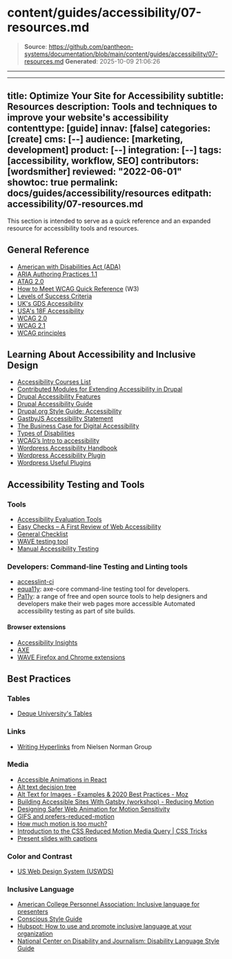 # content/guides/accessibility/07-resources.md

> **Source**: https://github.com/pantheon-systems/documentation/blob/main/content/guides/accessibility/07-resources.md
> **Generated**: 2025-10-09 21:06:26

---

---
title: Optimize Your Site for Accessibility
subtitle: Resources
description: Tools and techniques to improve your website's accessibility
contenttype: [guide]
innav: [false]
categories: [create]
cms: [--]
audience: [marketing, development]
product: [--]
integration: [--]
tags: [accessibility, workflow, SEO]
contributors: [wordsmither]
reviewed: "2022-06-01"
showtoc: true
permalink: docs/guides/accessibility/resources
editpath: accessibility/07-resources.md
---

This section is intended to serve as a quick reference and an expanded resource for accessibility tools and resources. 

## General Reference

- [American with Disabilities Act (ADA)](https://adata.org/faq/what-definition-disability-under-ada)
- [ARIA Authoring Practices 1.1 ](https://www.w3.org/TR/wai-aria-practices-1.1)
- [ATAG 2.0 ](https://www.w3.org/TR/ATAG20)
- [How to Meet WCAG Quick Reference](https://www.w3.org/WAI/WCAG21/quickref/) (W3)
- [Levels of Success Criteria](https://www.w3.org/WAI/WCAG21/Understanding/conformance#levels)
- [UK's GDS Accessibility ](https://accessibility.blog.gov.uk/)
- [USA's 18F Accessibility ](https://accessibility.18f.gov)
- [WCAG 2.0](https://www.w3.org/TR/WCAG20)
- [WCAG 2.1 ](https://www.w3.org/TR/WCAG21)
- [WCAG principles](https://www.w3.org/TR/WCAG20/#guidelines)

## Learning About Accessibility and Inclusive Design

- [Accessibility Courses List ](https://github.com/mgifford/a11y-courses)
- [Contributed Modules for Extending Accessibility in Drupal](https://www.drupal.org/docs/accessibility/contributed-modules-for-extending-accessibility-in-drupal)
- [Drupal Accessibility Features](https://www.drupal.org/docs/accessibility/drupal-accessibility-features)
- [Drupal Accessibility Guide](https://www.drupal.org/docs/accessibility)
- [Drupal.org Style Guide: Accessibility](https://www.drupal.org/drupalorg/style-guide/accessibility)
- [GastbyJS Accessibility Statement](https://www.gatsbyjs.org/accessibility-statement/)
- [The Business Case for Digital Accessibility](https://www.w3.org/WAI/business-case/)
- [Types of Disabilities](https://usability.yale.edu/web-accessibility/articles/types-disabilities)
- [WCAG’s Intro to accessibility](https://www.w3.org/WAI/fundamentals/accessibility-intro/)
- [Wordpress Accessibility Handbook](https://make.wordpress.org/accessibility/handbook/)
- [Wordpress Accessibility Plugin](https://make.wordpress.org/accessibility/handbook/which-tools-can-i-use/wp-accessibility-plugin/)
- [Wordpress Useful Plugins](https://make.wordpress.org/accessibility/handbook/which-tools-can-i-use/other-plugins-to-improve-accessibility/)

## Accessibility Testing and Tools

### Tools

- [Accessibility Evaluation Tools](https://webaim.org/articles/tools)
- [Easy Checks – A First Review of Web Accessibility](https://www.w3.org/WAI/test-evaluate/preliminary/)
- [General Checklist](https://a11yproject.com/checklist.html)
- [WAVE testing tool](https://wave.webaim.org/)
- [Manual Accessibility Testing](https://uit.stanford.edu/accessibility/testing/manual-checks)

### Developers: Command-line Testing and Linting tools

- [accesslint-ci](https://thoughtbot.com/blog/introducing-accesslint-web-accessibility-testing-in-ci)
- [equa11y](https://github.com/oslabs-beta/Equa11y): axe-core command-line testing tool for developers.
- [Pa11y](https://pa11y.org/): a range of free and open source tools to help designers and developers make their web pages more accessible Automated accessibility testing as part of site builds.

#### Browser extensions

- [Accessibility Insights](https://accessibilityinsights.io/)
- [AXE](https://www.deque.com/axe/)
- [WAVE Firefox and Chrome extensions](https://wave.webaim.org/extension)

## Best Practices

### Tables

- [Deque University's Tables](https://dequeuniversity.com/checklists/web/tables)

### Links

- [Writing Hyperlinks](https://www.nngroup.com/articles/writing-links/) from Nielsen Norman Group

### Media

- [Accessible Animations in React](https://www.joshwcomeau.com/react/prefers-reduced-motion/)
- [Alt text decision tree](https://www.w3.org/WAI/tutorials/images/decision-tree/)
- [Alt Text for Images - Examples & 2020 Best Practices - Moz](https://moz.com/learn/seo/alt-text)
- [Building Accessible Sites With Gatsby (workshop) - Reducing Motion](https://marcysutton.github.io/gatsby-a11y-workshop/animation/)
- [Designing Safer Web Animation for Motion Sensitivity](https://alistapart.com/article/designing-safer-web-animation-for-motion-sensitivity/)
- [GIFS and prefers-reduced-motion](https://css-tricks.com/gifs-and-prefers-reduced-motion/)
- [How much motion is too much?](https://uxdesign.cc/accessible-interaction-design-38db3b72c3ae)
- [Introduction to the CSS Reduced Motion Media Query | CSS Tricks](https://css-tricks.com/introduction-reduced-motion-media-query/)
- [Present slides with captions](https://support.google.com/docs/answer/9109474?hl=en)

### Color and Contrast

- [US Web Design System (USWDS)](https://designsystem.digital.gov/)

### Inclusive Language

- [American College Personnel Association: Inclusive language for presenters](https://www.youtube.com/watch?v=vTqrSMrVW3w)
- [Conscious Style Guide](https://consciousstyleguide.com/)
- [Hubspot: How to use and promote inclusive language at your organization](https://blog.hubspot.com/marketing/inclusive-language)
- [National Center on Disability and Journalism: Disability Language Style Guide](https://ncdj.org/style-guide/)
